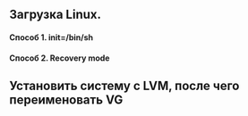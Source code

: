 ## Загрузка Linux.

#### Способ 1. init=/bin/sh

#### Способ 2. Recovery mode

## Установить систему с LVM, после чего переименовать VG
